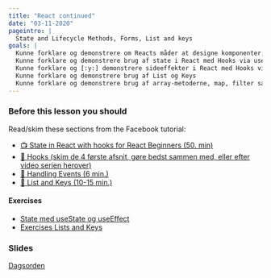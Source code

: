 ```yaml
---
title: "React continued"
date: "03-11-2020"
pageintro: |
  State and Lifecycle Methods, Forms, List and keys
goals: |
  Kunne forklare og demonstrere om Reacts måder at designe komponenter, functionelle, med og uden hooks, [:y:]samt kort om Klasse Komponents
  Kunne forklare og demonstrere brug af state i React med Hooks via useState
  Kunne forklare og [:y:] demonstrere sideeffekter i React med Hooks vis useEffect
  Kunne forklare og demonstrere brug af List og Keys
  Kunne forklare og demonstrere brug af array-metoderne, map, filter samt [:r:] reduce i forbindelse med dynamiske React-sider
---
```


### Before this lesson you should

Read/skim these sections from the Facebook tutorial:

<!--BEGIN readings ##-->

- [:tv: State in React with hooks for React Beginners (50. min)](https://www.youtube.com/playlist?list=PLDbigcKhXkiWkiXPX8wyWZqG6PRjifjYk)
- [:book: Hooks (skim de 4 første afsnit, gøre bedst sammen med, eller efter video serien herover)](https://reactjs.org/docs/hooks-intro.html)
- [:book: Handling Events (6 min.)](https://reactjs.org/docs/handling-events.html)
- [:book: List and Keys (10-15 min.)](https://reactjs.org/docs/lists-and-keys.html)
<!--END readings ##-->

#### Exercises

<!--BEGIN exercises ##-->

- [State med useState og useEffect](https://docs.google.com/document/d/1rE6hdpT_NPC_Hbxlo0nRYJwde_fQDGOiSjauKGYWcdU/edit?usp=sharing)
- [Exercises Lists and Keys](https://docs.google.com/document/d/1VlfZly4e6ZnCWJrv1LYhSDQMnBZn3NsyH7VQNLxCOME/edit?usp=sharing)

<!--END exercises ##-->

### Slides

[Dagsorden](https://github.com/HartmannDemoCode/pages/blob/master/dag2.md)
